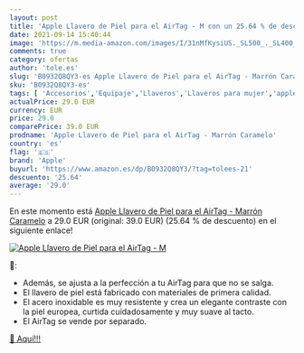 ```yaml
---
layout: post
title: 'Apple Llavero de Piel para el AirTag - M con un 25.64 % de descuento'
date: 2021-09-14 15:40:44
image: 'https://m.media-amazon.com/images/I/31nMfKysiUS._SL500_._SL400_.jpg'
comments: true
category: ofertas
author: 'tole.es'
slug: 'B0932Q8QY3-es Apple Llavero de Piel para el AirTag - Marrón Caramelo'
sku: 'B0932Q8QY3-es'
tags: [ 'Accesorios','Equipaje','Llaveros','Llaveros para mujer','apple', ]
actualPrice: 29.0 EUR
currency: EUR
price: 29.0
comparePrice: 39.0 EUR
prodname: 'Apple Llavero de Piel para el AirTag - Marrón Caramelo'
country: 'es'
flag: '🇪🇸'
brand: 'Apple'
buyurl: 'https://www.amazon.es/dp/B0932Q8QY3/?tag=tolees-21'
descuento: '25.64'
average: '29.0'
---
```


En este momento está [Apple Llavero de Piel para el AirTag - Marrón Caramelo](https://www.amazon.es/dp/B0932Q8QY3/?tag=tolees-21) a 29.0 EUR (original: 39.0 EUR) (25.64 %  de descuento) en el siguiente enlace!

[![Apple Llavero de Piel para el AirTag - M](https://m.media-amazon.com/images/I/31nMfKysiUS._SL500_._SL400_.jpg)](https://www.amazon.es/dp/B0932Q8QY3/?tag=tolees-21)

🔎:

- Además, se ajusta a la perfección a tu AirTag para que no se salga.
- El llavero de piel está fabricado con materiales de primera calidad.
- El acero inoxidable es muy resistente y crea un elegante contraste con la piel europea, curtida cuidadosamente y muy suave al tacto.
- El AirTag se vende por separado.

[🛒 Aquí!!!](https://www.amazon.es/dp/B0932Q8QY3/?tag=tolees-21)
